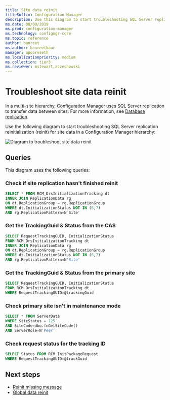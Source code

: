 ```yaml
---
title: Site data reinit
titleSuffix: Configuration Manager
description: Use this diagram to start troubleshooting SQL Server replication reinit for site data in a Configuration Manager hierarchy
ms.date: 08/09/2019
ms.prod: configuration-manager
ms.technology: configmgr-core
ms.topic: reference
author: banreet
ms.author: banreetkaur
manager: apoorvseth
ms.localizationpriority: medium
ms.collection: tier3
ms.reviewer: mstewart,aczechowski
---
```


# Troubleshoot site data reinit

In a multi-site hierarchy, Configuration Manager uses SQL Server replication to transfer data between sites. For more information, see [Database replication](../../../plan-design/hierarchy/database-replication.md).

Use the following diagram to start troubleshooting SQL Server replication reinitialization (reinit) for site data in a Configuration Manager hierarchy:

![Diagram to troubleshoot site data reinit](media/site-data-reinit.svg)

## Queries

This diagram uses the following queries:

### Check if site replication hasn't finished reinit

```sql
SELECT * FROM RCM_DrsInitializationTracking dt
INNER JOIN ReplicationData rg
ON dt.ReplicationGroup = rg.ReplicationGroup
WHERE dt.InitializationStatus NOT IN (6,7)
AND rg.ReplicationPattern=N`Site'
```

### Get the TrackingGuid & Status from the CAS

```sql
SELECT RequestTrackingGUID, InitializationStatus
FROM RCM_DrsInitializationTracking dt
INNER JOIN ReplicationData rg
ON dt.ReplicationGroup = rg.ReplicationGroup
WHERE dt.InitializationStatus NOT IN (6,7)
AND rg.ReplicationPattern=N'Site'
```

### Get the TrackingGuid & Status from the primary site

```sql
SELECT RequestTrackingGUID, InitializationStatus
FROM RCM_DrsInitializationTracking dt
WHERE RequestTrackingGUID=@trackingGuid
```

### Check primary site isn't in maintenance mode

```sql
SELECT * FROM ServerData
WHERE SiteStatus = 125
AND SiteCode=dbo.fnGetSiteCode()
AND ServerRole=N'Peer'
```

### Check request status for the tracking ID

```sql
SELECT Status FROM RCM_InitPackageRequest
WHERE RequestTrackingGUID=@trackGuid
```

## Next steps

- [Reinit missing message](reinit-missing-message.md)
- [Global data reinit](global-data-reinit.md)
